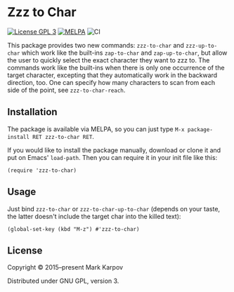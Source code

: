# Zzz to Char

[![License GPL 3](https://img.shields.io/badge/license-GPL_3-green.svg)](http://www.gnu.org/licenses/gpl-3.0.txt)
[![MELPA](https://melpa.org/packages/zzz-to-char-badge.svg)](https://melpa.org/#/zzz-to-char)
![CI](https://github.com/mrkkrp/zzz-to-char/workflows/CI/badge.svg?branch=master)

This package provides two new commands: `zzz-to-char` and `zzz-up-to-char`
which work like the built-ins `zap-to-char` and `zap-up-to-char`, but allow
the user to quickly select the exact character they want to zzz to. The
commands work like the built-ins when there is only one occurrence of the
target character, excepting that they automatically work in the backward
direction, too. One can specify how many characters to scan from each side
of the point, see `zzz-to-char-reach`.

## Installation

The package is available via MELPA, so you can just type `M-x
package-install RET zzz-to-char RET`.

If you would like to install the package manually, download or clone it and
put on Emacs' `load-path`. Then you can require it in your init file like
this:

```emacs-lisp
(require 'zzz-to-char)
```

## Usage

Just bind `zzz-to-char` or `zzz-to-char-up-to-char` (depends on your taste,
the latter doesn't include the target char into the killed text):

```emacs-lisp
(global-set-key (kbd "M-z") #'zzz-to-char)
```

## License

Copyright © 2015–present Mark Karpov

Distributed under GNU GPL, version 3.
